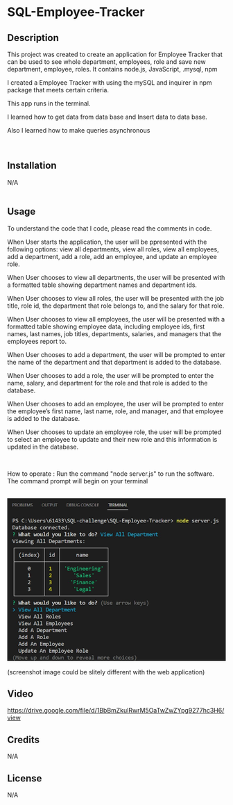 # SQL-Employee-Tracker

## Description

<p>This project was created to create an application for Employee Tracker that can be used to see whole department, employees, role and save new department, employee, roles. It contains node.js, JavaScript, .mysql, npm</p>
<p>I created a Employee Tracker with using the mySQL and inquirer in npm package that meets certain criteria.</p>
<p>This app runs in the terminal.</p>
<p>I learned how to get data from data base and Insert data to data base.</p>
<p>Also I learned how to make queries asynchronous</p><br>


## Installation

N/A<br><br>


## Usage
<p>To understand the code that I code, please read the comments in code.</p>
<p>When User starts the application, the user will be ppresented with the following options: view all departments, view all roles, view all employees, add a department, add a role, add an employee, and update an employee role.</p>
<p>When User chooses to view all departments, the user will be presented with a formatted table showing department names and department ids.</p>
<p>When User chooses to view all roles, the user will be presented with the job title, role id, the department that role belongs to, and the salary for that role.</p>
<p>When User chooses to view all employees, the user will be presented with a formatted table showing employee data, including employee ids, first names, last names, job titles, departments, salaries, and managers that the employees report to.</p>
<p>When User chooses to add a department, the user will be prompted to enter the name of the department and that department is added to the database.</p>
<p>When User chooses to add a role, the user will be prompted to enter the name, salary, and department for the role and that role is added to the database.</p>
<p>When User chooses to add an employee, the user will be prompted to enter the employee’s first name, last name, role, and manager, and that employee is added to the database.</p>
<p>When User chooses to update an employee role, the user will be prompted to select an employee to update and their new role and this information is updated in the database.</p><br>

How to operate : Run the command "node server.js" to run the software.
The command prompt will begin on your terminal<br><br>

![webpage image](./src/Screenshot.jpg)<br>


(screenshot image could be slitely different with the web application)

## Video

https://drive.google.com/file/d/1BbBmZkulRwrM5OaTwZwZYpg9277hc3H6/view

## Credits

N/A

## License

N/A